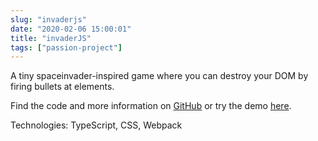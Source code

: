 ```yaml
---
slug: "invaderjs"
date: "2020-02-06 15:00:01"
title: "invaderJS"
tags: ["passion-project"]
---
```

A tiny spaceinvader-inspired game where you can destroy your DOM by firing bullets at elements.

Find the code and more information on [GitHub](https://github.com/florianschmidt1994/invaderJS/blob/master/README.md) or try the demo [here](https://florianschmidt1994.github.io/invaderJS/).

Technologies: TypeScript, CSS, Webpack